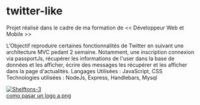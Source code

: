 # twitter-like
Projet réalisé dans le cadre de ma formation de << Développeur Web et Mobile >>

L'Objectif reproduire certaines fonctionnalités de Twitter en suivant une architecture MVC pedant 2 semaine. 
Notamment, une inscription connexion via passportJs, récupérer les informations de l'user dans la base de données et les afficher, 
écrire des messages les récupérer et les afficher dans la page d'actualités.
Langages Utilisées : JavaScript, CSS
Technologies utilisées : NodeJs, Express, Handlebars, Mysql

<a href="https://imgbb.com/"><img src="https://i.ibb.co/b2zZNFP/Shelftons-3.gif" alt="Shelftons-3" border="0"></a><br /><a target='_blank' href='https://es.imgbb.com/'>como pasar un logo a png</a><br />
